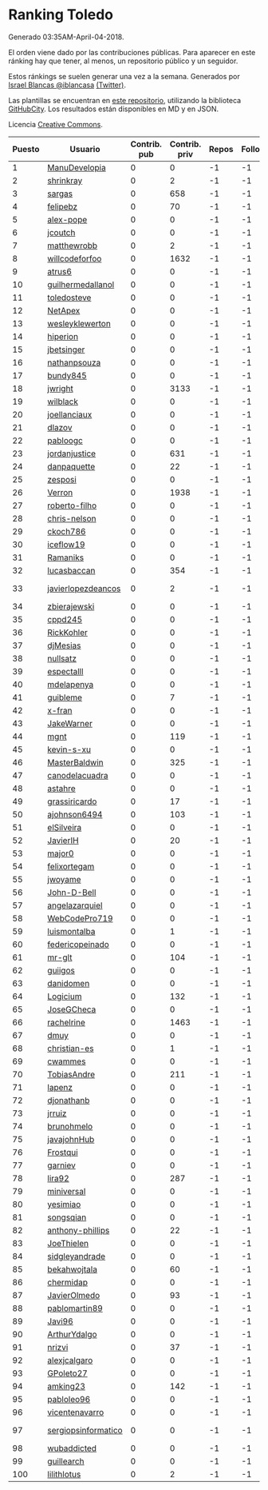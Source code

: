 # Ranking Toledo

Generado 03:35AM-April-04-2018.

El orden viene dado por las contribuciones públicas. Para aparecer en este ránking hay que tener, al menos, un repositorio público y un seguidor.

Estos ránkings se suelen generar una vez a la semana. Generados por [Israel Blancas @iblancasa](https://github.com/iblancasa/) [(Twitter)](https://twitter.com/iblancasa).

Las plantillas se encuentran en [este repositorio](https://github.com/iblancasa/GH-Spanish-Ranking), utilizando la biblioteca [GitHubCity](https://github.com/iblancasa/GitHubCity). Los resultados están disponibles en MD y en JSON.

Licencia [Creative Commons](https://creativecommons.org/licenses/by/4.0/).

| Puesto   |  Usuario  | Contrib. pub | Contrib. priv |Repos| Followers | Desde |  Avatar  |
|----------|-----------|--------------|---------------|-----|-----------|-------|----------|
|1|[ManuDevelopia](https://github.com/ManuDevelopia)|0|0|-1|-1||![ManuDevelopia]()|
|2|[shrinkray](https://github.com/shrinkray)|0|2|-1|-1||![shrinkray]()|
|3|[sargas](https://github.com/sargas)|0|658|-1|-1||![sargas]()|
|4|[felipebz](https://github.com/felipebz)|0|70|-1|-1||![felipebz]()|
|5|[alex-pope](https://github.com/alex-pope)|0|0|-1|-1||![alex-pope]()|
|6|[jcoutch](https://github.com/jcoutch)|0|0|-1|-1||![jcoutch]()|
|7|[matthewrobb](https://github.com/matthewrobb)|0|2|-1|-1||![matthewrobb]()|
|8|[willcodeforfoo](https://github.com/willcodeforfoo)|0|1632|-1|-1||![willcodeforfoo]()|
|9|[atrus6](https://github.com/atrus6)|0|0|-1|-1||![atrus6]()|
|10|[guilhermedallanol](https://github.com/guilhermedallanol)|0|0|-1|-1||![guilhermedallanol]()|
|11|[toledosteve](https://github.com/toledosteve)|0|0|-1|-1||![toledosteve]()|
|12|[NetApex](https://github.com/NetApex)|0|0|-1|-1||![NetApex]()|
|13|[wesleyklewerton](https://github.com/wesleyklewerton)|0|0|-1|-1||![wesleyklewerton]()|
|14|[hiperion](https://github.com/hiperion)|0|0|-1|-1||![hiperion]()|
|15|[jbetsinger](https://github.com/jbetsinger)|0|0|-1|-1||![jbetsinger]()|
|16|[nathanpsouza](https://github.com/nathanpsouza)|0|0|-1|-1||![nathanpsouza]()|
|17|[bundy845](https://github.com/bundy845)|0|0|-1|-1||![bundy845]()|
|18|[jwright](https://github.com/jwright)|0|3133|-1|-1||![jwright]()|
|19|[wilblack](https://github.com/wilblack)|0|0|-1|-1||![wilblack]()|
|20|[joellanciaux](https://github.com/joellanciaux)|0|0|-1|-1||![joellanciaux]()|
|21|[dlazov](https://github.com/dlazov)|0|0|-1|-1||![dlazov]()|
|22|[pabloogc](https://github.com/pabloogc)|0|0|-1|-1||![pabloogc]()|
|23|[jordanjustice](https://github.com/jordanjustice)|0|631|-1|-1||![jordanjustice]()|
|24|[danpaquette](https://github.com/danpaquette)|0|22|-1|-1||![danpaquette]()|
|25|[zesposi](https://github.com/zesposi)|0|0|-1|-1||![zesposi]()|
|26|[Verron](https://github.com/Verron)|0|1938|-1|-1||![Verron]()|
|27|[roberto-filho](https://github.com/roberto-filho)|0|0|-1|-1||![roberto-filho]()|
|28|[chris-nelson](https://github.com/chris-nelson)|0|0|-1|-1||![chris-nelson]()|
|29|[ckoch786](https://github.com/ckoch786)|0|0|-1|-1||![ckoch786]()|
|30|[iceflow19](https://github.com/iceflow19)|0|0|-1|-1||![iceflow19]()|
|31|[Ramaniks](https://github.com/Ramaniks)|0|0|-1|-1||![Ramaniks]()|
|32|[lucasbaccan](https://github.com/lucasbaccan)|0|354|-1|-1||![lucasbaccan]()|
|33|[javierlopezdeancos](https://github.com/javierlopezdeancos)|0|2|-1|-1||![javierlopezdeancos]()|
|34|[zbierajewski](https://github.com/zbierajewski)|0|0|-1|-1||![zbierajewski]()|
|35|[cppd245](https://github.com/cppd245)|0|0|-1|-1||![cppd245]()|
|36|[RickKohler](https://github.com/RickKohler)|0|0|-1|-1||![RickKohler]()|
|37|[djMesias](https://github.com/djMesias)|0|0|-1|-1||![djMesias]()|
|38|[nullsatz](https://github.com/nullsatz)|0|0|-1|-1||![nullsatz]()|
|39|[espectalll](https://github.com/espectalll)|0|0|-1|-1||![espectalll]()|
|40|[mdelapenya](https://github.com/mdelapenya)|0|0|-1|-1||![mdelapenya]()|
|41|[guibleme](https://github.com/guibleme)|0|7|-1|-1||![guibleme]()|
|42|[x-fran](https://github.com/x-fran)|0|0|-1|-1||![x-fran]()|
|43|[JakeWarner](https://github.com/JakeWarner)|0|0|-1|-1||![JakeWarner]()|
|44|[mgnt](https://github.com/mgnt)|0|119|-1|-1||![mgnt]()|
|45|[kevin-s-xu](https://github.com/kevin-s-xu)|0|0|-1|-1||![kevin-s-xu]()|
|46|[MasterBaldwin](https://github.com/MasterBaldwin)|0|325|-1|-1||![MasterBaldwin]()|
|47|[canodelacuadra](https://github.com/canodelacuadra)|0|0|-1|-1||![canodelacuadra]()|
|48|[astahre](https://github.com/astahre)|0|0|-1|-1||![astahre]()|
|49|[grassiricardo](https://github.com/grassiricardo)|0|17|-1|-1||![grassiricardo]()|
|50|[ajohnson6494](https://github.com/ajohnson6494)|0|103|-1|-1||![ajohnson6494]()|
|51|[elSilveira](https://github.com/elSilveira)|0|0|-1|-1||![elSilveira]()|
|52|[JavierIH](https://github.com/JavierIH)|0|20|-1|-1||![JavierIH]()|
|53|[major0](https://github.com/major0)|0|0|-1|-1||![major0]()|
|54|[felixortegam](https://github.com/felixortegam)|0|0|-1|-1||![felixortegam]()|
|55|[jwoyame](https://github.com/jwoyame)|0|0|-1|-1||![jwoyame]()|
|56|[John-D-Bell](https://github.com/John-D-Bell)|0|0|-1|-1||![John-D-Bell]()|
|57|[angelazarquiel](https://github.com/angelazarquiel)|0|0|-1|-1||![angelazarquiel]()|
|58|[WebCodePro719](https://github.com/WebCodePro719)|0|0|-1|-1||![WebCodePro719]()|
|59|[luismontalba](https://github.com/luismontalba)|0|1|-1|-1||![luismontalba]()|
|60|[federicopeinado](https://github.com/federicopeinado)|0|0|-1|-1||![federicopeinado]()|
|61|[mr-glt](https://github.com/mr-glt)|0|104|-1|-1||![mr-glt]()|
|62|[guiigos](https://github.com/guiigos)|0|0|-1|-1||![guiigos]()|
|63|[danidomen](https://github.com/danidomen)|0|0|-1|-1||![danidomen]()|
|64|[Logicium](https://github.com/Logicium)|0|132|-1|-1||![Logicium]()|
|65|[JoseGCheca](https://github.com/JoseGCheca)|0|0|-1|-1||![JoseGCheca]()|
|66|[rachelrine](https://github.com/rachelrine)|0|1463|-1|-1||![rachelrine]()|
|67|[dmuy](https://github.com/dmuy)|0|0|-1|-1||![dmuy]()|
|68|[christian-es](https://github.com/christian-es)|0|1|-1|-1||![christian-es]()|
|69|[cwammes](https://github.com/cwammes)|0|0|-1|-1||![cwammes]()|
|70|[TobiasAndre](https://github.com/TobiasAndre)|0|211|-1|-1||![TobiasAndre]()|
|71|[lapenz](https://github.com/lapenz)|0|0|-1|-1||![lapenz]()|
|72|[djonathanb](https://github.com/djonathanb)|0|0|-1|-1||![djonathanb]()|
|73|[jrruiz](https://github.com/jrruiz)|0|0|-1|-1||![jrruiz]()|
|74|[brunohmelo](https://github.com/brunohmelo)|0|0|-1|-1||![brunohmelo]()|
|75|[javajohnHub](https://github.com/javajohnHub)|0|0|-1|-1||![javajohnHub]()|
|76|[Frostqui](https://github.com/Frostqui)|0|0|-1|-1||![Frostqui]()|
|77|[garniev](https://github.com/garniev)|0|0|-1|-1||![garniev]()|
|78|[lira92](https://github.com/lira92)|0|287|-1|-1||![lira92]()|
|79|[miniversal](https://github.com/miniversal)|0|0|-1|-1||![miniversal]()|
|80|[yesimiao](https://github.com/yesimiao)|0|0|-1|-1||![yesimiao]()|
|81|[songsqian](https://github.com/songsqian)|0|0|-1|-1||![songsqian]()|
|82|[anthony-phillips](https://github.com/anthony-phillips)|0|22|-1|-1||![anthony-phillips]()|
|83|[JoeThielen](https://github.com/JoeThielen)|0|0|-1|-1||![JoeThielen]()|
|84|[sidgleyandrade](https://github.com/sidgleyandrade)|0|0|-1|-1||![sidgleyandrade]()|
|85|[bekahwojtala](https://github.com/bekahwojtala)|0|60|-1|-1||![bekahwojtala]()|
|86|[chermidap](https://github.com/chermidap)|0|0|-1|-1||![chermidap]()|
|87|[JavierOlmedo](https://github.com/JavierOlmedo)|0|93|-1|-1||![JavierOlmedo]()|
|88|[pablomartin89](https://github.com/pablomartin89)|0|0|-1|-1||![pablomartin89]()|
|89|[Javi96](https://github.com/Javi96)|0|0|-1|-1||![Javi96]()|
|90|[ArthurYdalgo](https://github.com/ArthurYdalgo)|0|0|-1|-1||![ArthurYdalgo]()|
|91|[nrizvi](https://github.com/nrizvi)|0|37|-1|-1||![nrizvi]()|
|92|[alexjcalgaro](https://github.com/alexjcalgaro)|0|0|-1|-1||![alexjcalgaro]()|
|93|[GPoleto27](https://github.com/GPoleto27)|0|0|-1|-1||![GPoleto27]()|
|94|[amking23](https://github.com/amking23)|0|142|-1|-1||![amking23]()|
|95|[pabloleo96](https://github.com/pabloleo96)|0|0|-1|-1||![pabloleo96]()|
|96|[vicentenavarro](https://github.com/vicentenavarro)|0|0|-1|-1||![vicentenavarro]()|
|97|[sergiopsinformatico](https://github.com/sergiopsinformatico)|0|0|-1|-1||![sergiopsinformatico]()|
|98|[wubaddicted](https://github.com/wubaddicted)|0|0|-1|-1||![wubaddicted]()|
|99|[guillearch](https://github.com/guillearch)|0|0|-1|-1||![guillearch]()|
|100|[lilithlotus](https://github.com/lilithlotus)|0|2|-1|-1||![lilithlotus]()|
